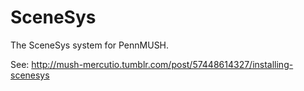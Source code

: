 SceneSys
========

The SceneSys system for PennMUSH.

See:
http://mush-mercutio.tumblr.com/post/57448614327/installing-scenesys
